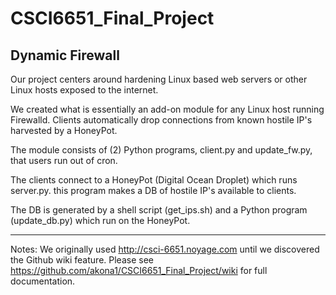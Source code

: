 # CSCI6651_Final_Project
## Dynamic Firewall
Our project centers around hardening Linux based web servers or other Linux hosts exposed to the internet.

We created what is essentially an add-on module for any Linux host running Firewalld. Clients automatically drop connections from known hostile IP's harvested by a HoneyPot.

The module consists of (2) Python programs, client.py and update_fw.py, that users run out of cron.

The clients connect to a HoneyPot (Digital Ocean Droplet) which runs server.py. this program makes a DB of hostile IP's available to clients.

The DB is generated by a shell script (get_ips.sh) and a Python program (update_db.py) which run on the HoneyPot.

-----

Notes:
We originally used http://csci-6651.noyage.com until we discovered the Github wiki feature.
Please see https://github.com/akona1/CSCI6651_Final_Project/wiki for full documentation.
